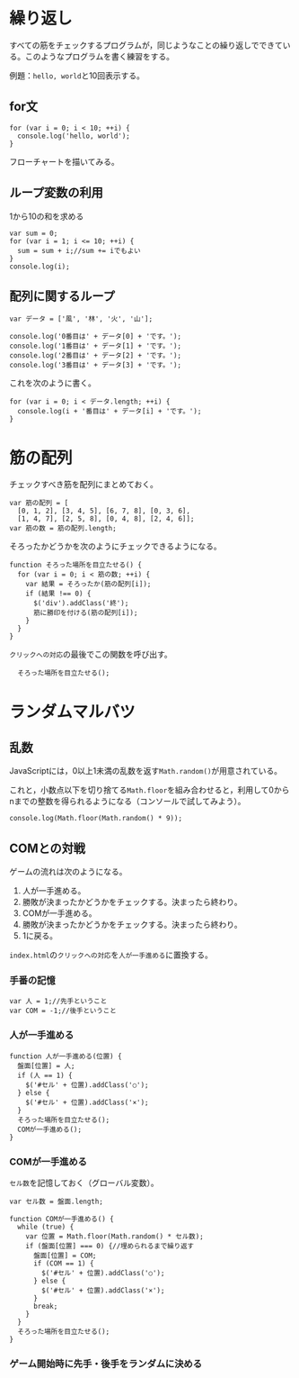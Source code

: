 
# 繰り返し

すべての筋をチェックするプログラムが，同じようなことの繰り返しでできている。このようなプログラムを書く練習をする。

例題：`hello, world`と10回表示する。

## for文

```
for (var i = 0; i < 10; ++i) {
  console.log('hello, world');
}
```

フローチャートを描いてみる。

## ループ変数の利用

1から10の和を求める

```
var sum = 0;
for (var i = 1; i <= 10; ++i) {
  sum = sum + i;//sum += iでもよい
}
console.log(i);
```

## 配列に関するループ

```
var データ = ['風', '林', '火', '山'];

console.log('0番目は' + データ[0] + 'です。');
console.log('1番目は' + データ[1] + 'です。');
console.log('2番目は' + データ[2] + 'です。');
console.log('3番目は' + データ[3] + 'です。');
```

これを次のように書く。

```
for (var i = 0; i < データ.length; ++i) {
  console.log(i + '番目は' + データ[i] + 'です。');
}
```

# 筋の配列

チェックすべき筋を配列にまとめておく。

```
var 筋の配列 = [
  [0, 1, 2], [3, 4, 5], [6, 7, 8], [0, 3, 6],
  [1, 4, 7], [2, 5, 8], [0, 4, 8], [2, 4, 6]];
var 筋の数 = 筋の配列.length;
```

そろったかどうかを次のようにチェックできるようになる。

```
function そろった場所を目立たせる() {
  for (var i = 0; i < 筋の数; ++i) {
    var 結果 = そろったか(筋の配列[i]);
    if (結果 !== 0) {
      $('div').addClass('終');
      筋に勝印を付ける(筋の配列[i]);
    }
  }
}
```

`クリックへの対応`の最後でこの関数を呼び出す。

```
  そろった場所を目立たせる();
```

# ランダムマルバツ

## 乱数

JavaScriptには，0以上1未満の乱数を返す`Math.random()`が用意されている。

これと，小数点以下を切り捨てる`Math.floor`を組み合わせると，利用して0からnまでの整数を得られるようになる（コンソールで試してみよう）。

```
console.log(Math.floor(Math.random() * 9));
```

## COMとの対戦

ゲームの流れは次のようになる。

1. 人が一手進める。
1. 勝敗が決まったかどうかをチェックする。決まったら終わり。
1. COMが一手進める。
1. 勝敗が決まったかどうかをチェックする。決まったら終わり。
1. 1に戻る。

`index.html`の`クリックへの対応`を`人が一手進める`に置換する。

### 手番の記憶

```
var 人 = 1;//先手ということ
var COM = -1;//後手ということ
```

### 人が一手進める

```
function 人が一手進める(位置) {
  盤面[位置] = 人;
  if (人 == 1) {
    $('#セル' + 位置).addClass('○');
  } else {
    $('#セル' + 位置).addClass('×');
  }
  そろった場所を目立たせる();
  COMが一手進める();
}
```

### COMが一手進める

`セル数`を記憶しておく（グローバル変数）。

```
var セル数 = 盤面.length;
```

```
function COMが一手進める() {
  while (true) {
    var 位置 = Math.floor(Math.random() * セル数);
    if (盤面[位置] === 0) {//埋められるまで繰り返す
      盤面[位置] = COM;
      if (COM == 1) {
        $('#セル' + 位置).addClass('○');
      } else {
        $('#セル' + 位置).addClass('×');
      }
      break;
    }
  }
  そろった場所を目立たせる();
}
```

### ゲーム開始時に先手・後手をランダムに決める
